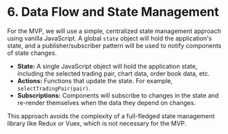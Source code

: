 # 6. Data Flow and State Management

For the MVP, we will use a simple, centralized state management approach using vanilla JavaScript. A global `state` object will hold the application's state, and a publisher/subscriber pattern will be used to notify components of state changes.

*   **State:** A single JavaScript object will hold the application state, including the selected trading pair, chart data, order book data, etc.
*   **Actions:** Functions that update the state. For example, `selectTradingPair(pair)`.
*   **Subscriptions:** Components will subscribe to changes in the state and re-render themselves when the data they depend on changes.

This approach avoids the complexity of a full-fledged state management library like Redux or Vuex, which is not necessary for the MVP.